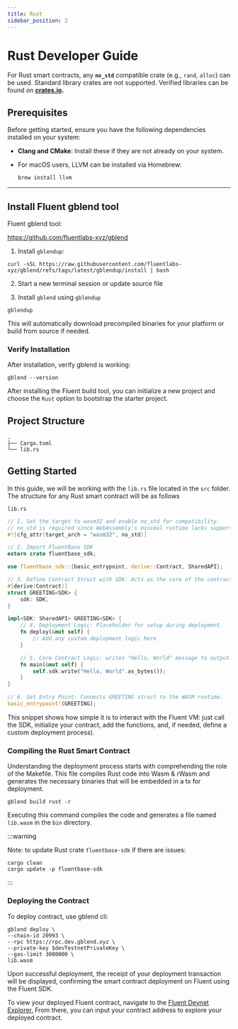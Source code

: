 ```yaml
---
title: Rust
sidebar_position: 2
---
```


# Rust Developer Guide

For Rust smart contracts, any  **`no_std`** compatible crate (e.g., `rand`, `alloc`) can be used. Standard library crates are not supported. Verified libraries can be found on [**crates.io**](https://crates.io/categories/no-std)**.**&#x20;

## **Prerequisites**

Before getting started, ensure you have the following dependencies installed on your system:

* **Clang and CMake**: Install these if they are not already on your system.
*   For macOS users, LLVM can be installed via Homebrew:

    ```bash
    brew install llvm
    ```

***

## Install Fluent gblend tool

Fluent gblend tool:

https://github.com/fluentlabs-xyz/gblend

1. Install `gblendup`:

```shell
curl -sSL https://raw.githubusercontent.com/fluentlabs-xyz/gblend/refs/tags/latest/gblendup/install | bash
```

2. Start a new terminal session or update source file

3. Install `gblend` using `gblendup`

```shell
gblendup
```

This will automatically download precompiled binaries for your platform or build from source if needed.

### Verify Installation

After installation, verify gblend is working:

```shell
gblend --version
```

After installing the Fluent build tool, you can initialize a new project and choose the `Rust` option to bootstrap the starter project.

## Project Structure

```
.
├── Cargo.toml
└── lib.rs

```

## Getting Started

In this guide, we will be working with the `lib.rs` file located in the `src` folder. The structure for any Rust smart contract will be as follows

`lib.rs`

```rust
// 1. Set the target to wasm32 and enable no_std for compatibility.
// no_std is required since WebAssembly's minimal runtime lacks support for Rust’s standard library.
#![cfg_attr(target_arch = "wasm32", no_std)]

// 2. Import FluentBase SDK
extern crate fluentbase_sdk;

use fluentbase_sdk::{basic_entrypoint, derive::Contract, SharedAPI};

// 3. Define Contract Struct with SDK: Acts as the core of the contract’s logic.
#[derive(Contract)]
struct GREETING<SDK> {
    sdk: SDK,
}

impl<SDK: SharedAPI> GREETING<SDK> {
    // 4. Deployment Logic: Placeholder for setup during deployment.
    fn deploy(&mut self) {
        // Add any custom deployment logic here
    }

    // 5. Core Contract Logic: writes "Hello, World" message to output.
    fn main(&mut self) {
        self.sdk.write("Hello, World".as_bytes());
    }
}

// 6. Set Entry Point: Connects GREETING struct to the WASM runtime.
basic_entrypoint!(GREETING);
```

This snippet shows how simple it is to interact with the Fluent VM: just call the SDK, initialize your contract, add the functions, and, if needed, define a custom deployment process).&#x20;

### **Compiling the Rust Smart Contract**

Understanding the deployment process starts with comprehending the role of the Makefile. This file compiles Rust code into Wasm & rWasm and generates the necessary binaries that will be embedded in a tx for deployment.


```shell 
gblend build rust -r
```

Executing this command compiles the code and generates a file named `lib.wasm` in the `bin` directory.

:::warning

Note: to update Rust crate `fluentbase-sdk` if there are issues:

```shell
cargo clean
cargo update -p fluentbase-sdk
```
:::

### **Deploying the Contract**

To deploy contract, use gblend cli:

```shell
gblend deploy \
--chain-id 20993 \
--rpc https://rpc.dev.gblend.xyz \
--private-key $devTestnetPrivateKey \
--gas-limit 3000000 \
lib.wasm
```

Upon successful deployment, the receipt of your deployment transaction will be displayed, confirming the smart contract deployment on Fluent using the Fluent SDK.

To view your deployed Fluent contract, navigate to the [Fluent Devnet Explorer.](https://blockscout.dev.gblend.xyz/) From there, you can input your contract address to explore your deployed contract.
